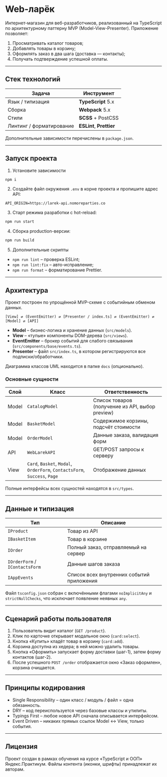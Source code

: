 # Web-ларёк

Интернет-магазин для веб-разработчиков, реализованный на TypeScript по архитектурному паттерну MVP (Model-View-Presenter). Приложение позволяет:

1. Просматривать каталог товаров;
2. Добавлять товары в корзину;
3. Оформлять заказ в два шага (доставка — контакты);
4. Получать подтверждение успешной оплаты.

---

## Стек технологий

| Задача                | Инструмент |
|-----------------------|------------|
| Язык / типизация      | **TypeScript** 5.x |
| Сборка                | **Webpack** 5.x |
| Стили                 | **SCSS** + PostCSS |
| Линтинг / форматирование | **ESLint**, **Prettier** |

Дополнительные зависимости перечислены в `package.json`.

---

## Запуск проекта

1. Установите зависимости

```bash
npm i
```

2. Создайте файл окружения `.env` в корне проекта и пропишите адрес API:

```dotenv
API_ORIGIN=https://larek-api.nomoreparties.co
```

3. Старт режима разработки с hot-reload:

```bash
npm run start
```

4. Сборка production-версии:

```bash
npm run build
```

5. Дополнительные скрипты

* `npm run lint` – проверка ESLint;
* `npm run lint:fix` – авто-исправление;
* `npm run format` – форматирование Prettier.

---

## Архитектура

Проект построен по упрощённой MVP-схеме с событийным обменом данных.

```
[View] ⇄ (EventEmitter) ⇄ [Presenter / index.ts] ⇄ (EventEmitter) ⇄ [Model] ⇄ [API]
```

* **Model** – бизнес-логика и хранение данных (`src/models`).
* **View** – «тупые» компоненты DOM-дерева (`src/views`).
* **EventEmitter** – брокер событий для слабого связывания (`src/components/base/events.ts`).
* **Presenter** – файл `src/index.ts`, в котором регистрируются все подписки/обработчики.

Диаграмма классов UML находится в папке `docs` (опционально).

### Основные сущности

| Слой | Класс | Ответственность |
|------|-------|-----------------|
| Model | `CatalogModel` | Список товаров (получение из API, выбор preview) |
| Model | `BasketModel`  | Содержимое корзины, подсчёт стоимости |
| Model | `OrderModel`   | Данные заказа, валидация форм |
| API   | `WebLarekAPI`  | GET/POST запросы к серверу |
| View  | `Card`, `Basket`, `Modal`, `OrderForm`, `ContactsForm`, `Success`, `Page` | Отображение данных |

Полные интерфейсы всех сущностей находятся в `src/types`.

---

## Данные и типизация

| Тип | Описание |
|-----|----------|
| `IProduct` | Товар из API |
| `IBasketItem` | Товар в корзине |
| `IOrder` | Полный заказ, отправляемый на сервер |
| `IOrderForm` / `IContactsForm` | Данные шагов заказа |
| `IAppEvents` | Список всех внутренних событий приложения |

Файл `tsconfig.json` собран с включёнными флагами `noImplicitAny` и `strictNullChecks`, что исключает появление неявных `any`.

---

## Сценарий работы пользователя

1. Пользователь видит каталог (`GET /product`).
2. Клик по карточке открывает модальное окно (`card:select`).
3. Кнопка «Купить» кладёт товар в корзину (`card:add`).
4. Корзина доступна из хедера; в ней можно удалить товары.
5. Кнопка «Оформить» запускает форму доставки (шаг-1), затем форму контактов (шаг-2).
6. После успешного `POST /order` отображается окно «Заказ оформлен», корзина очищается.

---

## Принципы кодирования

* Single Responsibility – один класс / модуль / файл = одна обязанность.
* DRY – код переиспользуется через базовые классы и утилиты.
* Typings First – любое новое API сначала описывается интерфейсом.
* Event Driven – никаких прямых ссылок Model ↔ View, только события.

---

## Лицензия

Проект создан в рамках обучения на курсе «TypeScript и ООП» Яндекс.Практикум. Файлы контента (иконки, шрифты) принадлежат их авторам.
